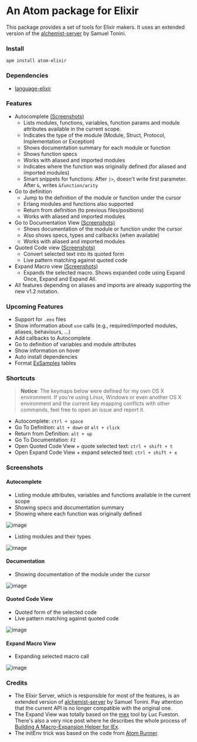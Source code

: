 # An Atom package for Elixir

This package provides a set of tools for Elixir makers. It uses an extended version of the [alchemist-server](https://github.com/tonini/alchemist-server) by Samuel Tonini.

### Install

```
apm install atom-elixir
```

### Dependencies
- [language-elixir](https://atom.io/packages/language-elixir)

### Features

- Autocomplete [(Screenshots)](#screenshots-autocomplete)
  - Lists modules, functions, variables, function params and module attributes available in the current scope.
  - Indicates the type of the module (Module, Struct, Protocol, Implementation or Exception)
  - Shows documentation summary for each module or function
  - Shows function specs
  - Works with aliased and imported modules
  - Indicates where the function was originally defined (for aliased and imported modules)
  - Smart snippets for functions: After `|>`, doesn't write first parameter. After `&`, writes `&function/arity`
- Go to definition
  - Jump to the definition of the module or function under the cursor
  - Erlang modules and functions also supported
  - Return from definition (to previous files/positions)
  - Works with aliased and imported modules
- Go to Documentation View [(Screenshots)](#screenshots-documentation)
  - Shows documentation of the module or function under the cursor
  - Also shows specs, types and callbacks (when available)
  - Works with aliased and imported modules
- Quoted Code view [(Screenshots)](#screenshots-quoted)
  - Convert selected text into its quoted form
  - Live pattern matching against quoted code
- Expand Macro view [(Screenshots)](#screenshots-expand)
  - Expands the selected macro. Shows expanded code using Expand Once, Expand and Expand All.
- All features depending on aliases and imports are already supporting the new v1.2 notation.

### Upcoming Features

- Support for `.eex` files
- Show information about `use` calls (e.g., required/imported modules, aliases, behaviours, ...)
- Add callbacks to Autocomplete
- Go to definition of variables and module attributes
- Show information on hover
- Auto install dependencies
- Format [ExSamples](https://github.com/msaraiva/exsamples) tables

### Shortcuts

> **Notice**: The keymaps below were defined for my own OS X environment. If you're using Linux, Windows or even another OS X environment and the current key mapping conflicts with other commands, feel free to open an issue and report it.

- Autocomplete: `ctrl + space`
- Go To Definition: `alt + down` or `alt + click`
- Return from Definition: `alt + up`
- Go To Documentation: `F2`
- Open Quoted Code View + quote selected text: `ctrl + shift + t`
- Open Expand Code View + expand selected text: `ctrl + shift + x`

### Screenshots

#### <a name="screenshots-autocomplete"></a> Autocomplete

- Listing module attributes, variables and functions available in the current scope
- Showing specs and documentation summary
- Showing where each function was originally defined

![image](https://raw.githubusercontent.com/msaraiva/atom-elixir/assets/screenshots/autocomplete1.png?raw=true)

- Listing modules and their types

![image](https://raw.githubusercontent.com/msaraiva/atom-elixir/assets/screenshots/autocomplete3.png?raw=true)

#### <a name="screenshots-documentation"></a> Documentation
- Showing documentation of the module under the cursor

![image](https://raw.githubusercontent.com/msaraiva/atom-elixir/assets/screenshots/docs_docs.png?raw=true)

#### <a name="screenshots-quoted"></a> Quoted Code View

- Quoted form of the selected code
- Live pattern matching against quoted code

![image](https://raw.githubusercontent.com/msaraiva/atom-elixir/assets/screenshots/quoted.png?raw=true)

#### <a name="screenshots-expand"></a> Expand Macro View

- Expanding selected macro call

![image](https://raw.githubusercontent.com/msaraiva/atom-elixir/assets/screenshots/expand.png?raw=true)

### Credits

- The Elixir Server, which is responsible for most of the features, is an extended version of [alchemist-server](https://github.com/tonini/alchemist-server) by Samuel Tonini. Pay attention that the current API is no longer compatible with the original one.
- The Expand View was totally based on the [mex](https://github.com/mrluc/mex) tool by Luc Fueston. There's also a very nice post where he describes the whole process of [Building A Macro-Expansion Helper for IEx](http://blog.maketogether.com/building-a-macro-expansion-helper/).
- The initEnv trick was based on the code from [Atom Runner](https://github.com/lsegal/atom-runner/blob/master/lib/atom-runner.coffee).
